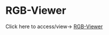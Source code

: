 # RGB-Viewer

Click here  to access/view-> <a href="https://gabrielssconceicao.github.io/RGB-Viewer/" target="_blank">RGB-Viewer</a>
